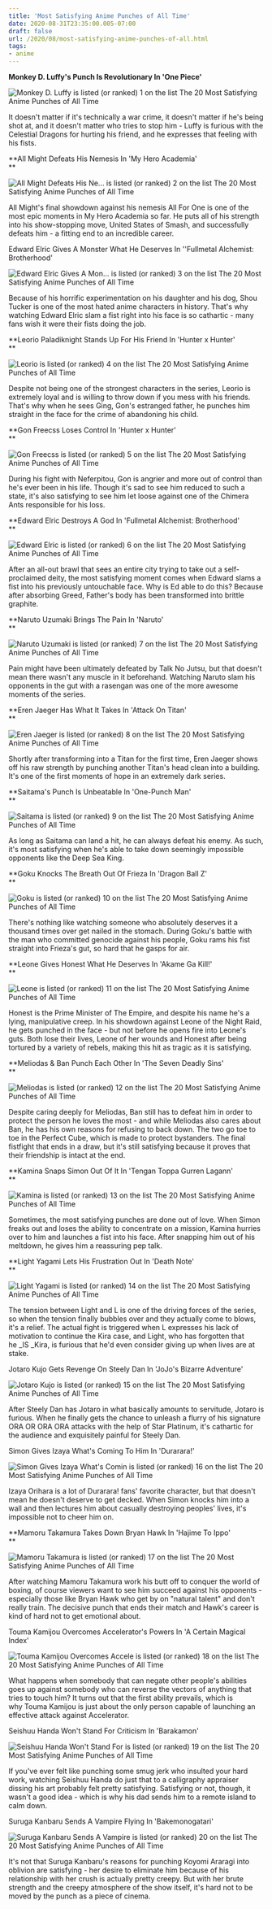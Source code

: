 ```yaml
---
title: 'Most Satisfying Anime Punches of All Time'
date: 2020-08-31T23:35:00.005-07:00
draft: false
url: /2020/08/most-satisfying-anime-punches-of-all.html
tags: 
- anime
---
```


**Monkey D. Luffy's Punch Is Revolutionary In 'One Piece'**

  

![Monkey D. Luffy is listed (or ranked) 1 on the list The 20 Most Satisfying Anime Punches of All Time](https://imgix.ranker.com/user_node_img/81/1608893/original/1608893-photo-u66?w=650&q=50&fm=pjpg&fit=crop&crop=faces)

  

It doesn't matter if it's technically a war crime, it doesn't matter if he's being shot at, and it doesn't matter who tries to stop him - Luffy is furious with the Celestial Dragons for hurting his friend, and he expresses that feeling with his fists.   

**All Might Defeats His Nemesis In 'My Hero Academia'   
**  

![All Might Defeats His Ne... is listed (or ranked) 2 on the list The 20 Most Satisfying Anime Punches of All Time](https://imgix.ranker.com/user_node_img/50108/1002154320/original/1002154320-photo-u1?w=650&q=50&fm=pjpg&fit=crop&crop=faces)

  

All Might's final showdown against his nemesis All For One is one of the most epic moments in My Hero Academia so far. He puts all of his strength into his show-stopping move, United States of Smash, and successfully defeats him - a fitting end to an incredible career.  
  

Edward Elric Gives A Monster What He Deserves In ''Fullmetal Alchemist: Brotherhood'  
  

![Edward Elric Gives A Mon... is listed (or ranked) 3 on the list The 20 Most Satisfying Anime Punches of All Time](https://imgix.ranker.com/user_node_img/50108/1002154343/original/1002154343-photo-u1?w=650&q=50&fm=pjpg&fit=crop&crop=faces)

  

Because of his horrific experimentation on his daughter and his dog, Shou Tucker is one of the most hated anime characters in history. That's why watching Edward Elric slam a fist right into his face is so cathartic - many fans wish it were their fists doing the job. 

**Leorio Paladiknight Stands Up For His Friend In 'Hunter x Hunter'  
**  

![Leorio is listed (or ranked) 4 on the list The 20 Most Satisfying Anime Punches of All Time](https://imgix.ranker.com/user_node_img/72/1434716/original/1434716-photo-u5?w=650&q=50&fm=pjpg&fit=crop&crop=faces)

  

Despite not being one of the strongest characters in the series, Leorio is extremely loyal and is willing to throw down if you mess with his friends. That's why when he sees Ging, Gon's estranged father, he punches him straight in the face for the crime of abandoning his child.  

**Gon Freecss Loses Control In 'Hunter x Hunter'  
**  

![Gon Freecss is listed (or ranked) 5 on the list The 20 Most Satisfying Anime Punches of All Time](https://imgix.ranker.com/user_node_img/3384/67662266/original/67662266-photo-u25?w=650&q=60&fm=pjpg&fit=crop&crop=faces)

  

During his fight with Neferpitou, Gon is angrier and more out of control than he's ever been in his life. Though it's sad to see him reduced to such a state, it's also satisfying to see him let loose against one of the Chimera Ants responsible for his loss.   

**Edward Elric Destroys A God In 'Fullmetal Alchemist: Brotherhood'   
**  

![Edward Elric is listed (or ranked) 6 on the list The 20 Most Satisfying Anime Punches of All Time](https://imgix.ranker.com/user_node_img/46/915269/original/915269-photo-u40?w=650&q=60&fm=pjpg&fit=crop&crop=faces)

  

After an all-out brawl that sees an entire city trying to take out a self-proclaimed deity, the most satisfying moment comes when Edward slams a fist into his previously untouchable face. Why is Ed able to do this? Because after absorbing Greed, Father's body has been transformed into brittle graphite.  

**Naruto Uzumaki Brings The Pain In 'Naruto'  
**  

![Naruto Uzumaki is listed (or ranked) 7 on the list The 20 Most Satisfying Anime Punches of All Time](https://imgix.ranker.com/user_node_img/83/1647832/original/1647832-photo-u76?w=650&q=60&fm=pjpg&fit=crop&crop=faces)

  

Pain might have been ultimately defeated by Talk No Jutsu, but that doesn't mean there wasn't any muscle in it beforehand. Watching Naruto slam his opponents in the gut with a rasengan was one of the more awesome moments of the series.   

**Eren Jaeger Has What It Takes In 'Attack On Titan'   
**  

![Eren Jaeger is listed (or ranked) 8 on the list The 20 Most Satisfying Anime Punches of All Time](https://imgix.ranker.com/user_node_img/4261/85210189/original/85210189-photo-u36?w=650&q=60&fm=pjpg&fit=crop&crop=faces)

  

Shortly after transforming into a Titan for the first time, Eren Jaeger shows off his raw strength by punching another Titan's head clean into a building. It's one of the first moments of hope in an extremely dark series.   

**Saitama's Punch Is Unbeatable In 'One-Punch Man'  
**  

![Saitama is listed (or ranked) 9 on the list The 20 Most Satisfying Anime Punches of All Time](https://imgix.ranker.com/user_node_img/3844/76866172/original/76866172-photo-u42?w=650&q=60&fm=pjpg&fit=crop&crop=faces)

  

As long as Saitama can land a hit, he can always defeat his enemy. As such, it's most satisfying when he's able to take down seemingly impossible opponents like the Deep Sea King.  

**Goku Knocks The Breath Out Of Frieza In 'Dragon Ball Z'  
**  

![Goku is listed (or ranked) 10 on the list The 20 Most Satisfying Anime Punches of All Time](https://imgix.ranker.com/user_node_img/135/2685946/original/2685946-photo-u81?w=650&q=60&fm=pjpg&fit=crop&crop=faces)

  

There's nothing like watching someone who absolutely deserves it a thousand times over get nailed in the stomach. During Goku's battle with the man who committed genocide against his people, Goku rams his fist straight into Frieza's gut, so hard that he gasps for air.  

**Leone Gives Honest What He Deserves In 'Akame Ga Kill!'  
**  

![Leone is listed (or ranked) 11 on the list The 20 Most Satisfying Anime Punches of All Time](https://imgix.ranker.com/user_node_img/3840/76794461/original/76794461-photo-u6?w=650&q=60&fm=pjpg&fit=crop&crop=faces)

  

Honest is the Prime Minister of The Empire, and despite his name he's a lying, manipulative creep. In his showdown against Leone of the Night Raid, he gets punched in the face - but not before he opens fire into Leone's guts. Both lose their lives, Leone of her wounds and Honest after being tortured by a variety of rebels, making this hit as tragic as it is satisfying.  

**Meliodas & Ban Punch Each Other In 'The Seven Deadly Sins'  
**  

![Meliodas is listed (or ranked) 12 on the list The 20 Most Satisfying Anime Punches of All Time](https://imgix.ranker.com/user_node_img/4269/85375180/original/85375180-photo-u13?w=650&q=60&fm=pjpg&fit=crop&crop=faces)

  

Despite caring deeply for Meliodas, Ban still has to defeat him in order to protect the person he loves the most - and while Meliodas also cares about Ban, he has his own reasons for refusing to back down. The two go toe to toe in the Perfect Cube, which is made to protect bystanders. The final fistfight that ends in a draw, but it's still satisfying because it proves that their friendship is intact at the end.  
  

**Kamina Snaps Simon Out Of It In 'Tengan Toppa Gurren Lagann'  
**  

![Kamina is listed (or ranked) 13 on the list The 20 Most Satisfying Anime Punches of All Time](https://imgix.ranker.com/user_node_img/3831/76616495/original/76616495-photo-u22?w=650&q=60&fm=pjpg&fit=crop&crop=faces)

  

Sometimes, the most satisfying punches are done out of love. When Simon freaks out and loses the ability to concentrate on a mission, Kamina hurries over to him and launches a fist into his face. After snapping him out of his meltdown, he gives him a reassuring pep talk.   

**Light Yagami Lets His Frustration Out In 'Death Note'  
**  

![Light Yagami is listed (or ranked) 14 on the list The 20 Most Satisfying Anime Punches of All Time](https://imgix.ranker.com/user_node_img/535/10697446/original/10697446-photo-u101?w=650&q=60&fm=pjpg&fit=crop&crop=faces)

  

The tension between Light and L is one of the driving forces of the series, so when the tension finally bubbles over and they actually come to blows, it's a relief. The actual fight is triggered when L expresses his lack of motivation to continue the Kira case, and Light, who has forgotten that he _IS _Kira, is furious that he'd even consider giving up when lives are at stake.   
  

Jotaro Kujo Gets Revenge On Steely Dan In 'JoJo's Bizarre Adventure'  
  

![Jotaro Kujo is listed (or ranked) 15 on the list The 20 Most Satisfying Anime Punches of All Time](https://imgix.ranker.com/user_node_img/67/1327199/original/1327199-photo-u16?w=650&q=60&fm=pjpg&fit=crop&crop=faces)

  

After Steely Dan has Jotaro in what basically amounts to servitude, Jotaro is furious. When he finally gets the chance to unleash a flurry of his signature ORA OR ORA ORA attacks with the help of Star Platinum, it's cathartic for the audience and exquisitely painful for Steely Dan.   
  

Simon Gives Izaya What's Coming To Him In 'Durarara!'  
  

![Simon Gives Izaya What's Comin is listed (or ranked) 16 on the list The 20 Most Satisfying Anime Punches of All Time](https://imgix.ranker.com/user_node_img/50108/1002154351/original/1002154351-photo-u1?w=650&q=60&fm=pjpg&fit=crop&crop=faces)

  

Izaya Orihara is a lot of Durarara! fans' favorite character, but that doesn't mean he doesn't deserve to get decked. When Simon knocks him into a wall and then lectures him about casually destroying peoples' lives, it's impossible not to cheer him on.   

**Mamoru Takamura Takes Down Bryan Hawk In 'Hajime To Ippo'  
**  

![Mamoru Takamura is listed (or ranked) 17 on the list The 20 Most Satisfying Anime Punches of All Time](https://imgix.ranker.com/user_node_img/76/1507591/original/1507591-photo-u5?w=650&q=60&fm=pjpg&fit=crop&crop=faces)

  

After watching Mamoru Takamura work his butt off to conquer the world of boxing, of course viewers want to see him succeed against his opponents - especially those like Bryan Hawk who get by on "natural talent" and don't really train. The decisive punch that ends their match and Hawk's career is kind of hard not to get emotional about.   
  

Touma Kamijou Overcomes Accelerator's Powers In 'A Certain Magical Index'  
  

![Touma Kamijou Overcomes Accele is listed (or ranked) 18 on the list The 20 Most Satisfying Anime Punches of All Time](https://imgix.ranker.com/user_node_img/50108/1002154340/original/1002154340-photo-u1?w=650&q=60&fm=pjpg&fit=crop&crop=faces)

  

What happens when somebody that can negate other people's abilities goes up against somebody who can reverse the vectors of anything that tries to touch him? It turns out that the first ability prevails, which is why Touma Kamijou is just about the only person capable of launching an effective attack against Accelerator.  
  

Seishuu Handa Won't Stand For Criticism In 'Barakamon'  
  

![Seishuu Handa Won't Stand For  is listed (or ranked) 19 on the list The 20 Most Satisfying Anime Punches of All Time](https://imgix.ranker.com/user_node_img/50108/1002154321/original/1002154321-photo-u1?w=650&q=60&fm=pjpg&fit=crop&crop=faces)

  

If you've ever felt like punching some smug jerk who insulted your hard work, watching Seishuu Handa do just that to a calligraphy appraiser dissing his art probably felt pretty satisfying. Satisfying or not, though, it wasn't a good idea - which is why his dad sends him to a remote island to calm down.  
  

Suruga Kanbaru Sends A Vampire Flying In 'Bakemonogatari'   
  

![Suruga Kanbaru Sends A Vampire is listed (or ranked) 20 on the list The 20 Most Satisfying Anime Punches of All Time](https://imgix.ranker.com/user_node_img/50108/1002154402/original/1002154402-photo-u1?w=650&q=60&fm=pjpg&fit=crop&crop=faces)

  

It's not that Suruga Kanbaru's reasons for punching Koyomi Araragi into oblivion are satisfying - her desire to eliminate him because of his relationship with her crush is actually pretty creepy. But with her brute strength and the creepy atmosphere of the show itself, it's hard not to be moved by the punch as a piece of cinema.